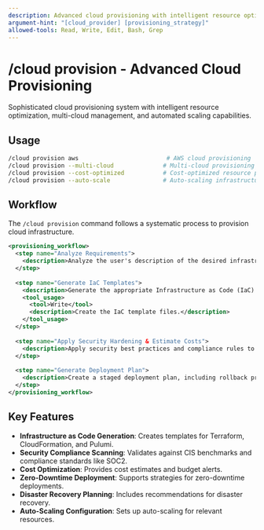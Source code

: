 ```yaml
---
description: Advanced cloud provisioning with intelligent resource optimization, multi-cloud management, and automated scaling
argument-hint: "[cloud_provider] [provisioning_strategy]"
allowed-tools: Read, Write, Edit, Bash, Grep
---
```


# /cloud provision - Advanced Cloud Provisioning

Sophisticated cloud provisioning system with intelligent resource optimization, multi-cloud management, and automated scaling capabilities.

## Usage
```bash
/cloud provision aws                         # AWS cloud provisioning
/cloud provision --multi-cloud              # Multi-cloud provisioning strategy
/cloud provision --cost-optimized           # Cost-optimized resource provisioning
/cloud provision --auto-scale               # Auto-scaling infrastructure setup
```

## Workflow

The `/cloud provision` command follows a systematic process to provision cloud infrastructure.

```xml
<provisioning_workflow>
  <step name="Analyze Requirements">
    <description>Analyze the user's description of the desired infrastructure to understand the core components, services, and constraints.</description>
  </step>
  
  <step name="Generate IaC Templates">
    <description>Generate the appropriate Infrastructure as Code (IaC) templates (e.g., Terraform, CloudFormation) to define the required resources.</description>
    <tool_usage>
      <tool>Write</tool>
      <description>Create the IaC template files.</description>
    </tool_usage>
  </step>
  
  <step name="Apply Security Hardening & Estimate Costs">
    <description>Apply security best practices and compliance rules to the generated IaC templates. Also, generate a detailed cost analysis and provide optimization recommendations.</description>
  </step>
  
  <step name="Generate Deployment Plan">
    <description>Create a staged deployment plan, including rollback procedures, to ensure a safe and reliable provisioning process.</description>
  </step>
</provisioning_workflow>
```

## Key Features
- **Infrastructure as Code Generation**: Creates templates for Terraform, CloudFormation, and Pulumi.
- **Security Compliance Scanning**: Validates against CIS benchmarks and compliance standards like SOC2.
- **Cost Optimization**: Provides cost estimates and budget alerts.
- **Zero-Downtime Deployment**: Supports strategies for zero-downtime deployments.
- **Disaster Recovery Planning**: Includes recommendations for disaster recovery.
- **Auto-Scaling Configuration**: Sets up auto-scaling for relevant resources.